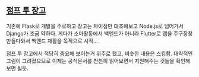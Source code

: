 <!-- @format -->

## [점프 투 장고](https://wikidocs.net/72377)

기존에 Flask로 개발을 주로하고 장고는 차이점만 대조해보고 Node.js로 넘어가서 Django가 조금 약하다.
게다가 소마활동에서 백엔드가 아니라 Flutter로 앱을 주구장창 만들다와서 백엔드 재활을 목적으로 시작...

점프 투 장고에서 적당히 중요해 보이는거 위주로 했고, 비슷한 내용은 스킵함.
대략적인 그림이 그려졌으므로 이제는 공식문서를 천천히 읽어보면서 지원해주는 것들을 확인해 보면 될듯.

